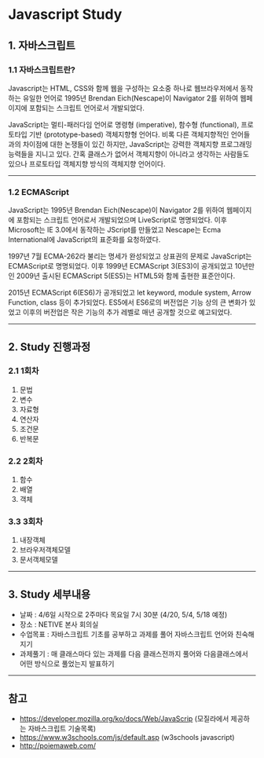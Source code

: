 # Javascript Study
## 1. 자바스크립트
### 1.1 자바스크립트란? 

Javascript는 HTML, CSS와 함께 웹을 구성하는 요소중 하나로 웹브라우저에서 동작하는 유일한 언어로 1995년 Brendan Eich(Nescape)이 Navigator 2를 위하여 웹페이지에 포함되는 스크립트 언어로서 개발되었다.

JavaScript는 멀티-패러다임 언어로 명령형 (imperative), 함수형 (functional), 프로토타입 기반 (prototype-based) 객체지향형 언어다. 비록 다른 객체지향적인 언어들과의 차이점에 대한 논쟁들이 있긴 하지만, JavaScript는 강력한 객체지향 프로그래밍 능력들을 지니고 있다. 간혹 클래스가 없어서 객체지향이 아니라고 생각하는 사람들도 있으나 프로토타입 객체지향 방식의 객체지향 언어이다.

<hr/>

### 1.2 ECMAScript

JavaScript는 1995년 Brendan Eich(Nescape)이 Navigator 2를 위하여 웹페이지에 포함되는 스크립트 언어로서 개발되었으며 LiveScript로 명명되었다. 이후 Microsoft는 IE 3.0에서 동작하는 JScript를 만들었고 Nescape는 Ecma International에 JavaScript의 표준화를 요청하였다.

1997년 7월 ECMA-262라 불리는 명세가 완성되었고 상표권의 문제로 JavaScript는 ECMAScript로 명명되었다. 
이후 1999년 ECMAScript 3(ES3)이 공개되었고 10년만인 2009년 출시된 ECMAScript 5(ES5)는 HTML5와 함께 출현한 표준안이다.

2015년 ECMAScript 6(ES6)가 공개되었고 let keyword, module system, Arrow Function, class 등이 추가되었다. 
ES5에서 ES6로의 버전업은 기능 상의 큰 변화가 있었고 이후의 버전업은 작은 기능의 추가 레벨로 매년 공개할 것으로 예고되었다.

<hr/>

## 2. Study 진행과정
### 2.1 1회차 
1. 문법
2. 변수
3. 자료형
4. 연산자
5. 조건문
6. 반복문

### 2.2 2회차
1. 함수
2. 배열
3. 객체

### 3.3 3회차
1. 내장객체
2. 브라우저객체모델
3. 문서객체모델

<hr/>

## 3. Study 세부내용
- 날짜 : 4/6일 시작으로 2주마다 목요일 7시 30분 (4/20, 5/4, 5/18 예정)
- 장소 : NETIVE 본사 회의실
- 수업목표 : 자바스크립트 기초를 공부하고 과제를 풀어 자바스크립트 언어와 친숙해지기
- 과제풀기 : 매 클래스마다 있는 과제를 다음 클래스전까지 풀어와 다음클래스에서 어떤 방식으로 풀었는지 발표하기 

<hr/>
 
## 참고
- https://developer.mozilla.org/ko/docs/Web/JavaScrip (모질라에서 제공하는 자바스크립트 기술목록)
- https://www.w3schools.com/js/default.asp (w3schools javascript)
- http://poiemaweb.com/


